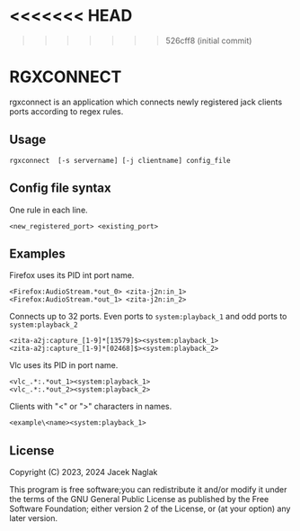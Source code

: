 <<<<<<< HEAD
=======

>>>>>>> 526cff8 (initial commit)
# RGXCONNECT

rgxconnect is an application which connects newly registered jack clients ports
according to regex rules.

## Usage

```
rgxconnect  [-s servername] [-j clientname] config_file
```
## Config file syntax
One rule in each line.
```
<new_registered_port> <existing_port>
```
## Examples
Firefox uses its PID int port name.
```
<Firefox:AudioStream.*out_0> <zita-j2n:in_1>                                                              
<Firefox:AudioStream.*out_1> <zita-j2n:in_2>
```
Connects up to 32 ports.
Even ports to ```system:playback_1``` and odd ports to ```system:playback_2```
```
<zita-a2j:capture_[1-9]*[13579]$><system:playback_1>
<zita-a2j:capture_[1-9]*[02468]$><system:playback_2>
```
Vlc uses its PID in port name.
```
<vlc_.*:.*out_1><system:playback_1>
<vlc_.*:.*out_2><system:playback_2> 
```
Clients with "<" or ">" characters in names.
```
<example\<name><system:playback_1>
```
## License


Copyright (C) 2023, 2024 Jacek Naglak

This program is free software;you can redistribute it and/or modify
it under the terms of the GNU General Public License as published by
the Free Software Foundation; either version 2 of the License, or
(at your option) any later version.

